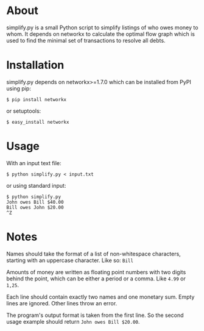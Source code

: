 About
=====

simplify.py is a small Python script to simplify listings of who owes money to whom. It depends on networkx to calculate the optimal flow graph which is used to find the minimal set of transactions to resolve all debts.

Installation
============

simplify.py depends on networkx>=1.7.0 which can be installed from PyPI using pip:

`$ pip install networkx`

or setuptools:

`$ easy_install networkx`

Usage
=====

With an input text file:
```
$ python simplify.py < input.txt
```
or using standard input:

```
$ python simplify.py
John owes Bill $40.00
Bill owes John $20.00
^Z
```

Notes
=====

Names should take the format of a list of non-whitespace characters, starting with an uppercase character. Like so: `Bill`

Amounts of money are written as floating point numbers with two digits behind the point, which can be either a period or a comma. Like `4.99` or `1,25`.

Each line should contain exactly two names and one monetary sum. Empty lines are ignored. Other lines throw an error.

The program's output format is taken from the first line. So the second usage example should return `John owes Bill $20.00`.